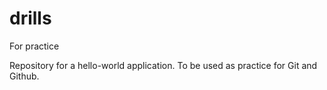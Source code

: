 # drills
For practice

Repository for a hello-world application. To be used as practice for Git and Github.
